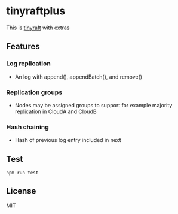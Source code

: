 # tinyraftplus
This is [tinyraft](https://www.npmjs.com/package/tinyraft) with extras

## Features
### Log replication
+ An log with append(), appendBatch(), and remove()

### Replication groups
+ Nodes may be assigned groups to support for example majority replication in CloudA and CloudB

### Hash chaining
+ Hash of previous log entry included in next

## Test
```
npm run test
```

## License
MIT
